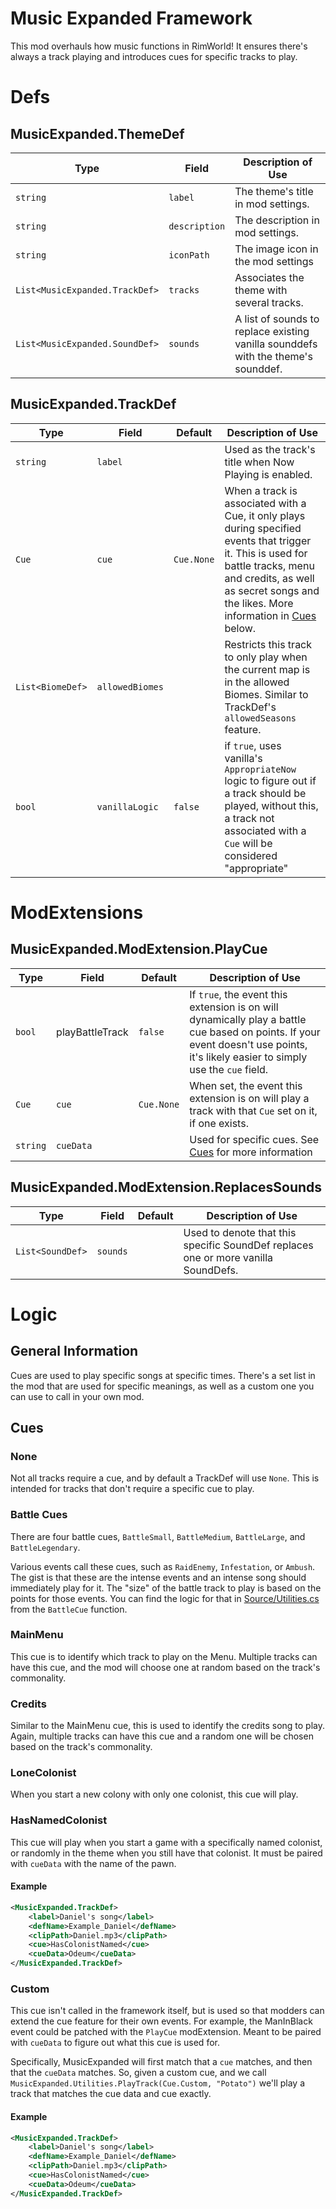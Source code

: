 # Music Expanded Framework
This mod overhauls how music functions in RimWorld! It ensures there's always a track playing and introduces cues for specific tracks to play.

# Defs

## MusicExpanded.ThemeDef

| Type | Field | Description of Use
| - | - | -
| `string` | `label` | The theme's title in mod settings. 
| `string` | `description` | The description in mod settings.
| `string` | `iconPath` | The image icon in the mod settings
| `List<MusicExpanded.TrackDef>` | `tracks` | Associates the theme with several tracks.
| `List<MusicExpanded.SoundDef>` | `sounds` | A list of sounds to replace existing vanilla sounddefs with the theme's sounddef.

## MusicExpanded.TrackDef

| Type | Field | Default |Description of Use
| - | - | - | -
| `string` | `label` |  | Used as the track's title when Now Playing is enabled.
| `Cue` | `cue` | `Cue.None` | When a track is associated with a Cue, it only plays during specified events that trigger it. This is used for battle tracks, menu and credits, as well as secret songs and the likes. More information in [Cues](#cues) below.
| `List<BiomeDef>` | `allowedBiomes` | | Restricts this track to only play when the current map is in the allowed Biomes. Similar to TrackDef's `allowedSeasons` feature. 
| `bool` | `vanillaLogic` | `false` | if `true`, uses vanilla's `AppropriateNow` logic to figure out if a track should be played, without this, a track not associated with a `Cue` will be considered "appropriate"

# ModExtensions

## MusicExpanded.ModExtension.PlayCue

| Type | Field | Default | Description of Use
| - | - | - | -
| `bool` | playBattleTrack | `false` | If `true`, the event this extension is on will dynamically play a battle cue based on points. If your event doesn't use points, it's likely easier to simply use the `cue` field.
| `Cue` | `cue` | `Cue.None` | When set, the event this extension is on will play a track with that `Cue` set on it, if one exists.
| `string` | `cueData` | | Used for specific cues. See [Cues](#cues) for more information

## MusicExpanded.ModExtension.ReplacesSounds

| Type | Field | Default | Description of Use
| - | - | - | -
| `List<SoundDef>` | `sounds` | | Used to denote that this specific SoundDef replaces one or more vanilla SoundDefs.

# Logic
## General Information
Cues are used to play specific songs at specific times. There's a set list in the mod that are used for specific meanings, as well as a custom one you can use to call in your own mod.

## Cues
### None
Not all tracks require a cue, and by default a TrackDef will use `None`. This is intended for tracks that don't require a specific cue to play. 

### Battle Cues
There are four battle cues, `BattleSmall`, `BattleMedium`, `BattleLarge`, and `BattleLegendary`.

Various events call these cues, such as `RaidEnemy`, `Infestation`, or `Ambush`. The gist is that these are the intense events and an intense song should immediately play for it. The "size" of the battle track to play is based on the points for those events. You can find the logic for that in [Source/Utilities.cs](/Source/Utilities.cs) from the `BattleCue` function.

### MainMenu
This cue is to identify which track to play on the Menu. Multiple tracks can have this cue, and the mod will choose one at random based on the track's commonality.

### Credits
Similar to the MainMenu cue, this is used to identify the credits song to play. Again, multiple tracks can have this cue and a random one will be chosen based on the track's commonality.

### LoneColonist
When you start a new colony with only one colonist, this cue will play.

### HasNamedColonist
This cue will play when you start a game with a specifically named colonist, or randomly in the theme when you still have that colonist. It must be paired with `cueData` with the name of the pawn.

#### Example
```xml
<MusicExpanded.TrackDef>
    <label>Daniel's song</label>
    <defName>Example_Daniel</defName>
    <clipPath>Daniel.mp3</clipPath>
    <cue>HasColonistNamed</cue>
    <cueData>Odeum</cueData>
</MusicExpanded.TrackDef>
```

### Custom
This cue isn't called in the framework itself, but is used so that modders can extend the cue feature for their own events. For example, the ManInBlack event could be patched with the `PlayCue` modExtension. Meant to be paired with `cueData` to figure out what this cue is used for.

Specifically, MusicExpanded will first match that a `cue` matches, and then that the `cueData` matches. So, given a custom cue, and we call `MusicExpanded.Utilities.PlayTrack(Cue.Custom, "Potato")` we'll play a track that matches the cue data and cue exactly.

#### Example
```xml
<MusicExpanded.TrackDef>
    <label>Daniel's song</label>
    <defName>Example_Daniel</defName>
    <clipPath>Daniel.mp3</clipPath>
    <cue>HasColonistNamed</cue>
    <cueData>Odeum</cueData>
</MusicExpanded.TrackDef>
```